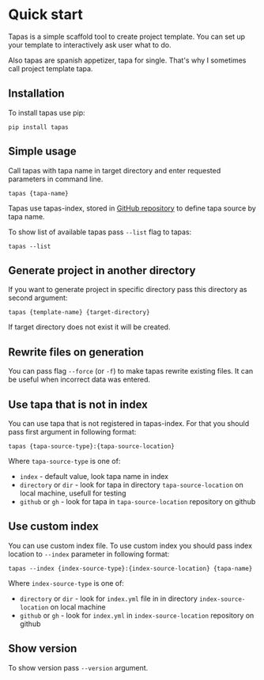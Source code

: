 # Quick start

Tapas is a simple scaffold tool to create project template.
You can set up your template to interactively ask user what to do.

Also tapas are spanish appetizer, tapa for single. 
That's why I sometimes call project template tapa.  
  

## Installation

To install tapas use pip:

```
pip install tapas
```


## Simple usage

Call tapas with tapa name in target directory and enter requested parameters in command line.

```
tapas {tapa-name}
```

Tapas use tapas-index, stored in [GitHub repository](https://github.com/tapas-scaffold-tool/tapas-index)
to define tapa source by tapa name.

To show list of available tapas pass `--list` flag to tapas:

```shell script
tapas --list
```


## Generate project in another directory

If you want to generate project in specific directory pass this directory as second argument:

```
tapas {template-name} {target-directory}
```

If target directory does not exist it will be created.


## Rewrite files on generation

You can pass flag `--force` (or `-f`) to make tapas rewrite existing files.
It can be useful when incorrect data was entered.


## Use tapa that is not in index

You can use tapa that is not registered in tapas-index.
For that you should pass first argument in following format:

`tapas {tapa-source-type}:{tapa-source-location}`

Where `tapa-source-type` is one of:

- `index` - default value, look tapa name in index
- `directory` or `dir` - look for tapa in directory `tapa-source-location` on local machine, usefull for testing
- `github` or `gh` - look for tapa in `tapa-source-location` repository on github 


## Use custom index

You can use custom index file.
To use custom index you should pass index location to `--index` parameter in following format:

`tapas --index {index-source-type}:{index-source-location} {tapa-name}`

Where `index-source-type` is one of:

- `directory` or `dir` - look for `index.yml` file in in directory `index-source-location` on local machine
- `github` or `gh` - look for `index.yml` in `index-source-location` repository on github


## Show version

To show version pass `--version` argument.
